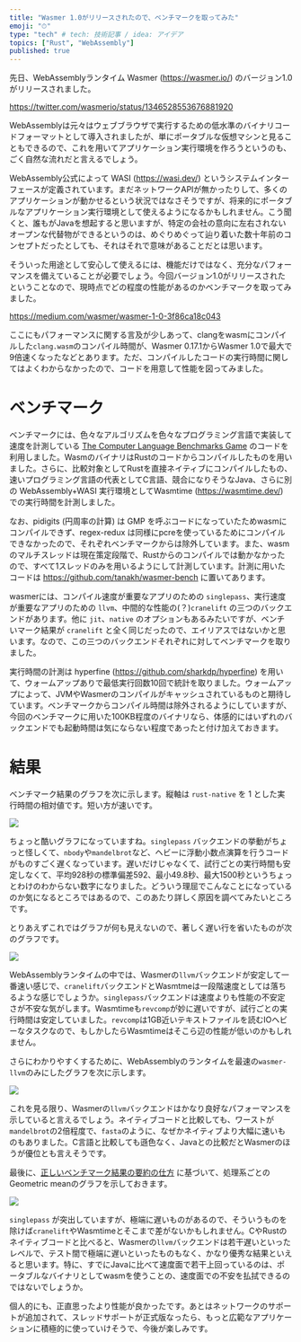```yaml
---
title: "Wasmer 1.0がリリースされたので、ベンチマークを取ってみた"
emoji: "⏱"
type: "tech" # tech: 技術記事 / idea: アイデア
topics: ["Rust", "WebAssembly"]
published: true
---
```


先日、WebAssemblyランタイム Wasmer (https://wasmer.io/) のバージョン1.0がリリースされました。

https://twitter.com/wasmerio/status/1346528553676881920

WebAssemblyは元々はウェブブラウザで実行するための低水準のバイナリコードフォーマットとして導入されましたが、単にポータブルな仮想マシンと見ることもできるので、これを用いてアプリケーション実行環境を作ろうというのも、ごく自然な流れだと言えるでしょう。

WebAssembly公式によって WASI (https://wasi.dev/) というシステムインターフェースが定義されています。まだネットワークAPIが無かったりして、多くのアプリケーションが動かせるという状況ではなさそうですが、将来的にポータブルなアプリケーション実行環境として使えるようになるかもしれません。こう聞くと、誰もがJavaを想起すると思いますが、特定の会社の意向に左右されないオープンな代替物ができるというのは、めぐりめぐって辿り着いた数十年前のコンセプトだったとしても、それはそれで意味があることだとは思います。

そういった用途として安心して使えるには、機能だけではなく、充分なパフォーマンスを備えていることが必要でしょう。今回バージョン1.0がリリースされたということなので、現時点でどの程度の性能があるのかベンチマークを取ってみました。

https://medium.com/wasmer/wasmer-1-0-3f86ca18c043

ここにもパフォーマンスに関する言及が少しあって、clangをwasmにコンパイルした`clang.wasm`のコンパイル時間が、Wasmer 0.17.1からWasmer 1.0で最大で9倍速くなったなどとあります。ただ、コンパイルしたコードの実行時間に関してはよくわからなかったので、コードを用意して性能を図ってみました。

# ベンチマーク

ベンチマークには、色々なアルゴリズムを色々なプログラミング言語で実装して速度を計測している [The Computer Language Benchmarks Game](https://benchmarksgame-team.pages.debian.net/benchmarksgame/index.html) のコードを利用しました。WasmのバイナリはRustのコードからコンパイルしたものを用いました。さらに、比較対象としてRustを直接ネイティブにコンパイルしたもの、速いプログラミング言語の代表としてC言語、競合になりそうなJava、さらに別の WebAssembly+WASI 実行環境としてWasmtime (https://wasmtime.dev/) での実行時間を計測しました。

なお、pidigits (円周率の計算) は GMP を呼ぶコードになっていたためwasmにコンパイルできず、regex-redux は同様にpcreを使っているためにコンパイルできなかったので、それぞれベンチマークからは除外しています。また、wasmのマルチスレッドは現在策定段階で、Rustからのコンパイルでは動かなかったので、すべて1スレッドのみを用いるようにして計測しています。計測に用いたコードは https://github.com/tanakh/wasmer-bench に置いてあります。

wasmerには、コンパイル速度が重要なアプリのための `singlepass`、実行速度が重要なアプリのための `llvm`、中間的な性能の(？)`cranelift` の三つのバックエンドがあります。他に `jit`、`native` のオプションもあるみたいですが、ベンチいマーク結果が `cranelift` と全く同じだったので、エイリアスではないかと思います。なので、この三つのバックエンドそれぞれに対してベンチマークを取りました。

実行時間の計測は hyperfine (https://github.com/sharkdp/hyperfine) を用いて、ウォームアップありで最低実行回数10回で統計を取りました。ウォームアップによって、JVMやWasmerのコンパイルがキャッシュされているものと期待しています。ベンチマークからコンパイル時間は除外されるようにしていますが、今回のベンチマークに用いた100KB程度のバイナリなら、体感的にはいずれのバックエンドでも起動時間は気にならない程度であったと付け加えておきます。

# 結果

ベンチマーク結果のグラフを次に示します。縦軸は `rust-native` を 1 とした実行時間の相対値です。短い方が速いです。

![](https://storage.googleapis.com/zenn-user-upload/kviowa4y4x769ic5yyxtlfkqg31j)

ちょっと酷いグラフになっていますね。`singlepass` バックエンドの挙動がちょっと怪しくて、`nbody`や`mandelbrot`など、ヘビーに浮動小数点演算を行うコードがものすごく遅くなっています。遅いだけじゃなくて、試行ごとの実行時間も安定しなくて、平均928秒の標準偏差592、最小49.8秒、最大1500秒というちょっとわけのわからない数字になりました。どういう理屈でこんなことになっているのか気になるところではあるので、このあたり詳しく原因を調べてみたいところです。

とりあえずこれではグラフが何も見えないので、著しく遅い行を省いたものが次のグラフです。

![](https://storage.googleapis.com/zenn-user-upload/qe0dh3i4har7qcx92s2lnoxdlgct)

WebAssemblyランタイムの中では、Wasmerの`llvm`バックエンドが安定して一番速い感じで、`cranelift`バックエンドとWasmtmeは一段階速度としては落ちるような感じでしょうか。`singlepass`バックエンドは速度よりも性能の不安定さが不安な気がします。Wasmtimeも`revcomp`が妙に遅いですが、試行ごとの実行時間は安定していました。`revcomp`は1GB近いテキストファイルを読むIOヘビーなタスクなので、もしかしたらWasmtimeはそこら辺の性能が低いのかもしれません。

さらにわかりやすくするために、WebAssemblyのランタイムを最速の`wasmer-llvm`のみにしたグラフを次に示します。

![](https://storage.googleapis.com/zenn-user-upload/4qb5n452c27ssjbxhzwg6b6nkowg)

これを見る限り、Wasmerの`llvm`バックエンドはかなり良好なパフォーマンスを示していると言えるでしょう。ネイティブコードと比較しても、ワーストが`mandelbrot`の2倍程度で、`fasta`のように、なぜかネイティブより大幅に速いものもありました。C言語と比較しても遜色なく、Javaとの比較だとWasmerのほうが優位とも言えそうです。

最後に、[正しいベンチマーク結果の要約の仕方](http://ece.uprm.edu/~nayda/Courses/Icom5047F06/Papers/paper4.pdf) に基づいて、処理系ごとのGeometric meanのグラフを示しておきます。

![](https://storage.googleapis.com/zenn-user-upload/wlgzzzc4rzah9udnk4m8nac5v8mi)

`singlepass` が突出していますが、極端に遅いものがあるので、そういうものを除けば`cranelift`やWasmtimeとそこまで差がないかもしれません。CやRustのネイティブコードと比べると、Wasmerの`llvm`バックエンドは若干遅いといったレベルで、テスト間で極端に遅いといったものもなく、かなり優秀な結果といえると思います。特に、すでにJavaに比べて速度面で若干上回っているのは、ポータブルなバイナリとしてwasmを使うことの、速度面での不安を払拭できるのではないでしょうか。

個人的にも、正直思ったより性能が良かったです。あとはネットワークのサポートが追加されて、スレッドサポートが正式版なったら、もっと広範なアプリケーションに積極的に使っていけそうで、今後が楽しみです。
